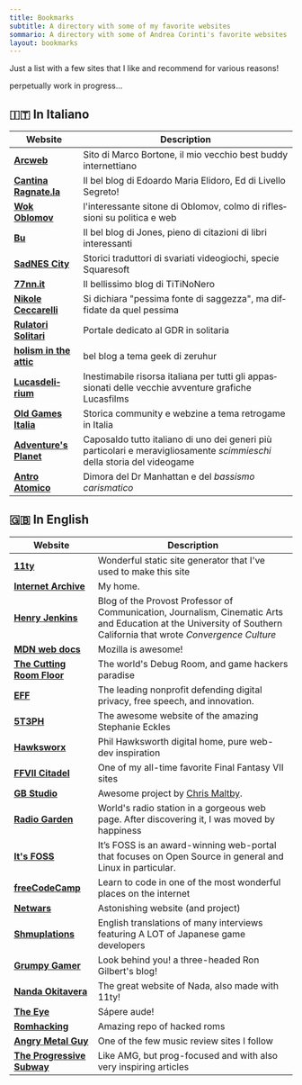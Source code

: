 ```yaml
---
title: Bookmarks
subtitle: A directory with some of my favorite websites
sommario: A directory with some of Andrea Corinti's favorite websites
layout: bookmarks
---
```


Just a list with a few sites that I like and recommend for various reasons!

perpetually work in progress...

<div lang="it-IT" xml:lang="it-IT">

## 🇮🇹 In Italiano

| Website | Description |
|------------------------------------------------------------------------------|-----------------------------------------------------------------------------------------------------------------------------------------------------------------------------|
| [**Arcweb**](https://www.arcweb.it/) | Sito di Marco Bortone, il mio vecchio best buddy internettiano |
| [**Cantina Ragnate.la**](https://cantina.ragnate.la//) | Il bel blog di Edoardo Maria Elidoro, Ed di Livello Segreto! |
| [**Wok Oblomov**](https://wok.oblomov.eu/) | l'interessante sitone di Oblomov, colmo di riflessioni su politica e web |
| [**Bu**](https://bu.noblogs.org/) | Il bel blog di Jones, pieno di citazioni di libri interessanti |
| [**SadNES City**](https://www.sadnescity.it/) | Storici traduttori di svariati videogiochi, specie Squaresoft |
| [**77nn.it**](https://77nn.it/) | Il bellissimo blog di TiTiNoNero |
| [**Nikole Ceccarelli**](https://www.nikolececcarelli.it/blog) | Si dichiara "pessima fonte di saggezza", ma diffidate da quel pessima |
| [**Rulatori Solitari**](https://www.ruolatorisolitari.it) | Portale dedicato al GDR in solitaria |
| [**holism in the attic**](https://blog.zeruhur.icu/) | bel blog a tema geek di zeruhur |
| [**Lucasdelirium**](https://www.lucasdelirium.it/) | Inestimabile risorsa italiana per tutti gli appassionati delle vecchie avventure grafiche Lucasfilms |
| [**Old Games Italia**](https://oldgamesitalia.net/) |  Storica community e webzine a tema retrogame in Italia |
| [**Adventure's Planet**](https://www.adventuresplanet.it/) | Caposaldo tutto italiano di uno dei generi più particolari e meravigliosamente _scimmieschi_ della storia del videogame |
| [**Antro Atomico**](https://docmanhattan.blogspot.com/) | Dimora del Dr Manhattan e del _bassismo carismatico_ |

</div>

## 🇬🇧 In English


| Website | Description |
|------------------------------------------------------------------------------|-----------------------------------------------------------------------------------------------------------------------------------------------------------------------------|
| [**11ty**](https://www.11ty.io) | Wonderful static site generator that I've used to make this site |
| [**Internet Archive**](https://archive.org/) | My home. |
| [**Henry Jenkins**](https://henryjenkins.org/) | Blog of the Provost Professor of Communication, Journalism, Cinematic Arts and Education at the University of Southern California that wrote _Convergence Culture_|
|[**MDN web docs**](https://developer.mozilla.org/)|Mozilla is awesome!|
| [**The Cutting Room Floor**](https://tcrf.net/) | The world's Debug Room, and game hackers paradise |
| [**EFF**](https://www.eff.org/) |  The leading nonprofit defending digital privacy, free speech, and innovation. |
| [**5T3PH**](https://thinkdobecreate.com/) | The awesome website of the amazing Stephanie Eckles |
| [**Hawksworx**](https://www.hawksworx.com/) | Phil Hawksworth digital home, pure web-dev inspiration |
| [**FFVII Citadel**](https://www.ff7citadel.com) | One of my all-time favorite Final Fantasy VII sites |
| [**GB Studio**](https://www.gbstudio.dev/) | Awesome project by [Chris Maltby](https://www.chrismaltby.com/). |
| [**Radio Garden**](https://radio.garden/) | World's radio station in a gorgeous web page. After discovering it, I was moved by happiness |
| [**It's FOSS**](https://itsfoss.com/)|It’s FOSS is an award-winning web-portal that focuses on Open Source in general and Linux in particular.|
| [**freeCodeCamp**](https://www.freecodecamp.org/)|Learn to code in one of the most wonderful places on the internet|
| [**Netwars**](https://www.netwars-project.com/) | Astonishing website (and project) |
| [**Shmuplations**](https://shmuplations.com/) | English translations of many interviews featuring A LOT of Japanese game developers |
| [**Grumpy Gamer**](https://grumpygamer.com/)|Look behind you! a three-headed Ron Gilbert's blog!|
| [**Nanda Okitavera**](https://okitavera.me/)|The great website of Nada, also made with 11ty! |
| [**The Eye**](https://the-eye.eu/)|Sápere aude!|
| [**Romhacking**](https://www.romhacking.net/)| Amazing repo of hacked roms |
| [**Angry Metal Guy**](https://www.angrymetalguy.com/) | One of the few music review sites I follow |
| [**The Progressive Subway**](https://theprogressivesubway.com/) | Like AMG, but prog-focused and with also very inspiring articles | 